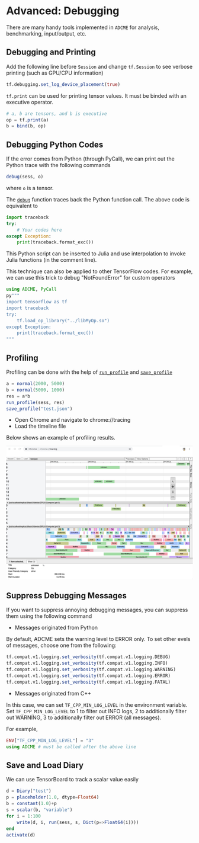 # Advanced: Debugging

There are many handy tools implemented in `ADCME` for analysis, benchmarking, input/output, etc. 

## Debugging and Printing

Add the following line before `Session` and change `tf.Session` to see verbose printing (such as GPU/CPU information)
```julia
tf.debugging.set_log_device_placement(true)
```

`tf.print` can be used for printing tensor values. It must be binded with an executive operator.
```julia
# a, b are tensors, and b is executive
op = tf.print(a)
b = bind(b, op)
```

## Debugging Python Codes

If the error comes from Python (through PyCall), we can print out the Python trace with the following commands

```julia
debug(sess, o)
```

where `o` is a tensor. 

The [`debug`](@ref) function traces back the Python function call. The above code is equivalent to 

```python
import traceback
try:
    # Your codes here 
except Exception:
    print(traceback.format_exc())
```

This Python script can be inserted to Julia and use interpolation to invoke Julia functions (in the comment line).

This technique can also be applied to other TensorFlow codes. For example, we can use this trick to debug "NotFoundError" for custom operators
```julia
using ADCME, PyCall
py"""
import tensorflow as tf
import traceback
try:
    tf.load_op_library("../libMyOp.so")
except Exception:
    print(traceback.format_exc())
"""
```

## Profiling

Profiling can be done with the help of [`run_profile`](@ref) and [`save_profile`](@ref)
```julia
a = normal(2000, 5000)
b = normal(5000, 1000)
res = a*b 
run_profile(sess, res)
save_profile("test.json")
```
- Open Chrome and navigate to chrome://tracing
- Load the timeline file

Below shows an example of profiling results.

![](https://github.com/ADCMEMarket/ADCMEImages/blob/master/ADCME/profile.png?raw=true)


## Suppress Debugging Messages

If you want to suppress annoying debugging messages, you can suppress them using the following command

- Messages originated from Python 

By default, ADCME sets the warning level to ERROR only. To set other evels of messages, choose one from the following:

```julia
tf.compat.v1.logging.set_verbosity(tf.compat.v1.logging.DEBUG)
tf.compat.v1.logging.set_verbosity(tf.compat.v1.logging.INFO)
tf.compat.v1.logging.set_verbosity(tf.compat.v1.logging.WARNING)
tf.compat.v1.logging.set_verbosity(tf.compat.v1.logging.ERROR)
tf.compat.v1.logging.set_verbosity(tf.compat.v1.logging.FATAL)
```

- Messages originated from C++

In this case, we can set `TF_CPP_MIN_LOG_LEVEL` in the environment variable. Set `TF_CPP_MIN_LOG_LEVEL` to 1 to filter out INFO logs, 2 to additionally filter out WARNING, 3 to additionally filter out ERROR (all messages).

For example,

```julia
ENV["TF_CPP_MIN_LOG_LEVEL"] = "3"
using ADCME # must be called after the above line
```


## Save and Load Diary

We can use TensorBoard to track a scalar value easily
```julia
d = Diary("test")
p = placeholder(1.0, dtype=Float64)
b = constant(1.0)+p
s = scalar(b, "variable")
for i = 1:100
    write(d, i, run(sess, s, Dict(p=>Float64(i))))
end
activate(d)
```

